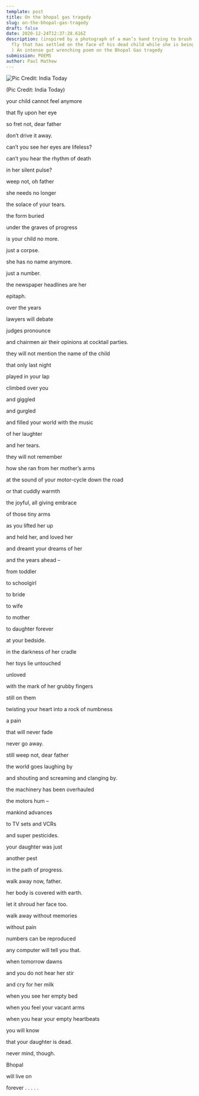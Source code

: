 ```yaml
---
template: post
title: On the bhopal gas tragedy
slug: on-the-bhopal-gas-tragedy
draft: false
date: 2020-12-24T12:37:28.616Z
description: (inspired by a photograph of a man’s hand trying to brush away a
  fly that has settled on the face of his dead child while she is being buried.
  ) An intense gut wrenching poem on the Bhopal Gas tragedy
submission: POEMS
author: Paul Mathew
---
```

![Pic Credit: India Today ](/media/bhopal-gas-tragedy.jpg)

(Pic Credit: India Today)

your child cannot feel anymore


that fly upon her eye


so fret not, dear father


don’t drive it away.


can’t you see her eyes are lifeless?


can’t you hear the rhythm of death


in her silent pulse?

weep not, oh father


she needs no longer


the solace of your tears.

the form buried 


under the graves of progress


is your child no more.


just a corpse.


she has no name anymore.


just a number.


the newspaper headlines are her


epitaph.

over the years


lawyers will debate


judges pronounce


and chairmen air their opinions at cocktail parties.


they will not mention the name of the child


that only last night


played in your lap


climbed over you


and giggled


and gurgled


and filled your world with the music 


of her laughter 


and her tears.

they will not remember


how she ran from her mother’s arms


at the sound of your motor-cycle down the road


or that cuddly warmth


the joyful, all giving embrace


of those tiny arms


as you lifted her up


and held her, and loved her


and dreamt your dreams of her 


and the years ahead –


from toddler


to schoolgirl


to bride


to wife


to mother


to daughter forever


at your bedside.

in the darkness of her cradle


her toys lie untouched


unloved


with the mark of her grubby fingers


still on them


twisting your heart into a rock of numbness


a pain


that will never fade


never go away.

still
weep not, dear father


the world goes laughing by


and shouting and screaming
and clanging by.




the machinery has been overhauled


the motors hum –


mankind advances


to TV sets and VCRs


and super pesticides.


your daughter was just


another pest


in the path of progress.

walk away now, father.


her body is covered with earth.


let it shroud her face too.


walk away without memories


without pain


numbers can be reproduced


any computer will tell you that.

when tomorrow dawns


and you do not hear her stir


and cry for her milk


when you see her empty bed


when you feel your vacant arms


when you hear your empty heartbeats


you will know


that your daughter is dead.



never mind, though.


Bhopal


will live on






forever . . . . .